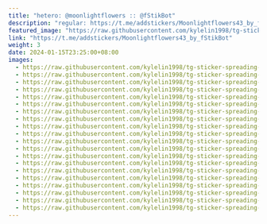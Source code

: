 ```yaml
---
title: "hetero: @moonlightflowers :: @fStikBot"
description: "regular: https://t.me/addstickers/Moonlightflowers43_by_fStikBot"
featured_image: "https://raw.githubusercontent.com/kylelin1998/tg-sticker-spreading-worldwide-images/main/img/4af8dfaf-ddc3-48c1-bc6f-085005bbdd17.jpg"
link: "https://t.me/addstickers/Moonlightflowers43_by_fStikBot"
weight: 3
date: 2024-01-15T23:25:00+08:00
images:
  - https://raw.githubusercontent.com/kylelin1998/tg-sticker-spreading-worldwide-images/main/img/4af8dfaf-ddc3-48c1-bc6f-085005bbdd17.jpg
  - https://raw.githubusercontent.com/kylelin1998/tg-sticker-spreading-worldwide-images/main/img/ee26ee6c-fb63-431a-9573-9d078b239323.jpg
  - https://raw.githubusercontent.com/kylelin1998/tg-sticker-spreading-worldwide-images/main/img/3612a0fc-6c47-41ad-8f8b-c7f2f21c28d9.jpg
  - https://raw.githubusercontent.com/kylelin1998/tg-sticker-spreading-worldwide-images/main/img/800e379e-ddc4-4deb-bf5e-4998ba385806.jpg
  - https://raw.githubusercontent.com/kylelin1998/tg-sticker-spreading-worldwide-images/main/img/42c562d7-0d5b-403f-ab92-74fe0ab9bc96.jpg
  - https://raw.githubusercontent.com/kylelin1998/tg-sticker-spreading-worldwide-images/main/img/502bd185-2a7a-45d9-9282-af9e79a3c7e4.jpg
  - https://raw.githubusercontent.com/kylelin1998/tg-sticker-spreading-worldwide-images/main/img/66b9ee38-440a-443c-9b9e-d3751888df0d.jpg
  - https://raw.githubusercontent.com/kylelin1998/tg-sticker-spreading-worldwide-images/main/img/6fce296c-6651-4bb2-90e7-a40c740681c4.jpg
  - https://raw.githubusercontent.com/kylelin1998/tg-sticker-spreading-worldwide-images/main/img/efa646c7-f500-4444-87f4-92b19e63e712.jpg
  - https://raw.githubusercontent.com/kylelin1998/tg-sticker-spreading-worldwide-images/main/img/9fa609eb-bfd6-4849-8381-bc9a88286741.jpg
  - https://raw.githubusercontent.com/kylelin1998/tg-sticker-spreading-worldwide-images/main/img/c03ae918-e44c-400c-a53b-6c0fd724ad58.jpg
  - https://raw.githubusercontent.com/kylelin1998/tg-sticker-spreading-worldwide-images/main/img/767cd932-c7dd-4688-a475-814e0ddd7910.jpg
  - https://raw.githubusercontent.com/kylelin1998/tg-sticker-spreading-worldwide-images/main/img/e56976f0-632e-4b52-b825-6ee42ca31ae8.jpg
  - https://raw.githubusercontent.com/kylelin1998/tg-sticker-spreading-worldwide-images/main/img/7e52e9e0-0be5-4935-9b18-b08bd892a95e.jpg
  - https://raw.githubusercontent.com/kylelin1998/tg-sticker-spreading-worldwide-images/main/img/7d9d6add-7086-44dd-82f0-9d6a6d02a8ff.jpg
  - https://raw.githubusercontent.com/kylelin1998/tg-sticker-spreading-worldwide-images/main/img/d6a51a24-e408-4025-94f3-6adab1b0319d.jpg
  - https://raw.githubusercontent.com/kylelin1998/tg-sticker-spreading-worldwide-images/main/img/17cf6f58-f7ed-4c5f-a284-808c515dc173.jpg
  - https://raw.githubusercontent.com/kylelin1998/tg-sticker-spreading-worldwide-images/main/img/6adf1d05-7fed-4aa9-b0a9-abcfd68040fb.jpg
  - https://raw.githubusercontent.com/kylelin1998/tg-sticker-spreading-worldwide-images/main/img/d1520750-6a3c-4664-bf5e-405d9af3bd5e.jpg
  - https://raw.githubusercontent.com/kylelin1998/tg-sticker-spreading-worldwide-images/main/img/79737289-c54b-4404-b57e-efe546c61323.jpg
---
```

